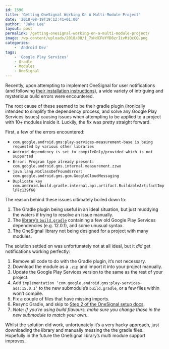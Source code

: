 ```yaml
---
id: 1596
title: 'Getting OneSignal Working On A Multi-Module Project'
date: '2018-08-19T19:12:41+01:00'
author: 'Jake Lee'
layout: post
permalink: /getting-onesignal-working-on-a-multi-module-project/
image: /wp-content/uploads/2018/08/1_7xHdCFeYfD8zrIivMiQcCQ.png
categories:
    - 'Android Dev'
tags:
    - 'Google Play Services'
    - Gradle
    - Modules
    - OneSignal
---
```


Recently, upon attempting to implement OneSignal for user notifications (and following [their installation instructions](https://documentation.onesignal.com/docs/android-sdk-setup)), a wide variety of intriguing and mysterious build errors were encountered.

The root cause of these seemed to be their gradle plugin (ironically intended to simplify the dependency process, and solve any Google Play Services issues) causing issues when attempting to be applied to a project with 10+ modules inside it. Luckily, the fix was pretty straight forward.

First, a few of the errors encountered:

- `com.google.android.gms:play-services-measurement-base is being requested by various other libraries`
- `Android dependency is set to compileOnly/provided which is not supported`
- `Error: Program type already present: com.google.android.gms.internal.measurement.zzwo`
- `java.lang.NoClassDefFoundError: com.google.android.gms.gcm.GoogleCloudMessaging`
- `Duplicate key com.android.build.gradle.internal.api.artifact.BuildableArtifactImpl@7c139f68`

The reason behind these issues ultimately boiled down to:

1. The Gradle plugin being useful in an ideal situation, but just muddying the waters if trying to resolve an issue manually.
2. The [library’s `build.gradle`](https://github.com/OneSignal/OneSignal-Android-SDK/blob/master/OneSignalSDK/onesignal/build.gradle) containing a few old Google Play Services dependencies (e.g. 12.0.1), and some unusual syntax.
3. The OneSignal library not being designed for a project with many modules.

The solution settled on was unfortunately not at all ideal, but it *did* get notifications working perfectly:

1. Remove all code to do with the Gradle plugin, it’s not necessary.
2. Download the module as a `.zip` and import it into your project manually.
3. Update the Google Play Services version to the same as the rest of your project.
4. Add `implementation ‘com.google.android.gms:play-services-ads:15.0.1’` to the new submodule’s `build.gradle`, or a few files within won’t compile.
5. Fix a couple of files that have missing imports.
6. Resync Gradle, and skip to [Step 2 of the OneSignal setup docs](https://documentation.onesignal.com/docs/android-sdk-setup).
7. *Note: If you’re using build flavours, make sure you change those in the new submodule to match your own.*

Whilst the solution did work, unfortunately it’s a very hacky approach, just downloading the library and manually messing the the gradle files. Hopefully in the future the OneSignal library’s multi module support improves.